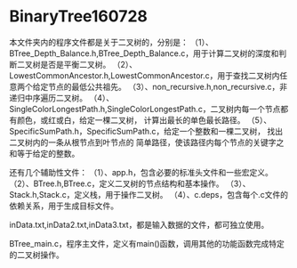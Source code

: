 # BinaryTree160728
本文件夹内的程序文件都是关于二叉树的，分别是： 
（1）、BTree_Depth_Balance.h,BTree_Depth_Balance.c，用于计算二叉树的深度和判断二叉树是否是平衡二叉树。 
（2）、LowestCommonAncestor.h,LowestCommonAncestor.c，用于查找二叉树内任意两个给定节点的最低公共祖先。 
（3）、non_recursive.h,non_recursive.c，非递归中序遍历二叉树。 
（4）、SingleColorLongestPath.h,SingleColorLongestPath.c，二叉树内每一个节点都有颜色，或红或白，给定一棵二叉树，
计算出最长的单色最长路径。 
（5）、SpecificSumPath.h，SpecificSumPath.c，给定一个整数和一棵二叉树，
找出二叉树内的一条从根节点到叶节点的 简单路径，使该路径内每个节点的关键字之和等于给定的整数。



还有几个辅助性文件： 
（1）、app.h，包含必要的标准头文件和一些宏定义。 
（2）、BTree.h,BTree.c，定义二叉树的节点结构和基本操作。
（3）、Stack.h,Stack.c，定义栈，用于操作二叉树。
（4）、c.deps，包含每个.c文件的依赖关系，用于生成目标文件。

inData.txt,inData2.txt,inData3.txt，都是输入数据的文件，都可独立使用。

BTree_main.c，程序主文件，定义有main()函数，调用其他的功能函数完成特定的二叉树操作。
